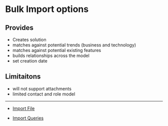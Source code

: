 # Bulk Import options

## Provides
- Creates solution
- matches against potential trends (business and technology)
- matches against potential existing features
- builds relationships across the model
- set creation date


## Limitaitons
- will not support attachments
- limited contact and role model


---

- [Import File]()

- [Import Queries](queries.md)

